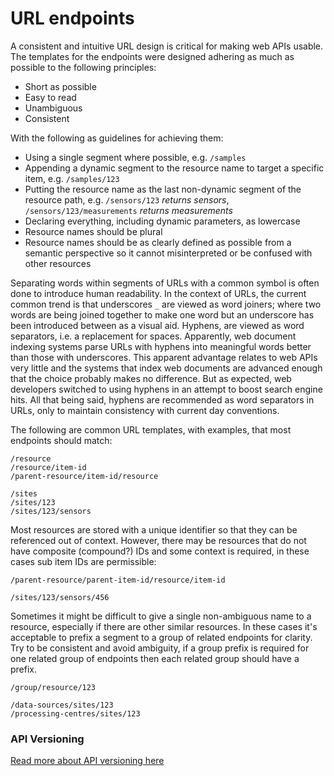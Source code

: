 # URL endpoints

A consistent and intuitive URL design is critical for making web APIs usable. The templates for the endpoints were designed adhering as much as possible to the following principles:
* Short as possible
* Easy to read
* Unambiguous
* Consistent

With the following as guidelines for achieving them:
* Using a single segment where possible, e.g. `/samples`
* Appending a dynamic segment to the resource name to target a specific item, e.g. `/samples/123`
* Putting the resource name as the last non-dynamic segment of the resource path, e.g. `/sensors/123` _returns sensors_, `/sensors/123/measurements` _returns measurements_
* Declaring everything, including dynamic parameters, as lowercase
* Resource names should be plural
* Resource names should be as clearly defined as possible from a semantic perspective so it cannot misinterpreted or be confused with other resources

Separating words within segments of URLs with a common symbol is often done to introduce human readability. In the context of URLs, the current common trend is that underscores `_` are viewed as word joiners; where two words are being joined together to make one word but an underscore has been introduced between as a visual aid. Hyphens, are viewed as word separators, i.e. a replacement for spaces. Apparently, web document indexing systems parse URLs with hyphens into meaningful words better than those with underscores. This apparent advantage relates to web APIs very little and the systems that index web documents are advanced enough that the choice probably makes no difference. But as expected, web developers switched to using hyphens in an attempt to boost search engine hits. All that being said, hyphens are recommended as word separators in URLs, only to maintain consistency with current day conventions.

The following are common URL templates, with examples, that most endpoints should match:
```
/resource
/resource/item-id
/parent-resource/item-id/resource

/sites
/sites/123
/sites/123/sensors
```

Most resources are stored with a unique identifier so that they can be referenced out of context. However, there may be resources that do not have composite (compound?) IDs and some context is required, in these cases sub item IDs are permissible:
```
/parent-resource/parent-item-id/resource/item-id

/sites/123/sensors/456
```

Sometimes it might be difficult to give a single non-ambiguous name to a resource, especially if there are other similar resources. In these cases it's acceptable to prefix a segment to a group of related endpoints for clarity. Try to be consistent and avoid ambiguity, if a group prefix is required for one related group of endpoints then each related group should have a prefix.
```
/group/resource/123

/data-sources/sites/123
/processing-centres/sites/123
```

### API Versioning

[Read more about API versioning here](main-content/versioning-apis)



